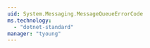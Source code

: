```yaml
---
uid: System.Messaging.MessageQueueErrorCode
ms.technology: 
  - "dotnet-standard"
manager: "tyoung"
---
```

